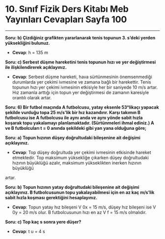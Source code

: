 # 10. Sınıf Fizik Ders Kitabı Meb Yayınları Cevapları Sayfa 100

---

**Soru: b) Çizdiğiniz grafikten yararlanarak tenis topunun 3. s’deki yerden yüksekliğini bulunuz.**

-   **Cevap**: h = 135 m

**Soru: c) Serbest düşme hareketini tenis topunun hızı ve yer değiştirmesi ile ilişkilendirerek açıklayınız.**

-   **Cevap**: Serbest düşme hareketi, hava sürtünmesinin önemsenmediği durumlarda yer çekimi ivmesine ve zamana bağlı bir harekettir. Tenis topunun hızı yer çekimi ivmesinin etkisiyle her bir saniyede 10 m/s artar. Hız zamanla arttığı için topun yer değiştirmesi de zamanın karesiyle orantılı olarak artar.

**Soru: 6) Bir futbol maçında A futbolcusu, yatay eksenle 53°likaçı yapacak şekilde vurduğu topa 25 m/s’lik bir hız kazandırır. Karşı takımın B futbolcusu ise A futbolcusu ile aynı anda ve aynı yönde sabit hızla koşarak topu yakalamayı planlamaktadır. (Sürtünmeleri ihmal ediniz.) A ve B futbolcuları t = 0 anında şekildeki gibi yan yana olduğuna göre;**

**Soru: a) Topun hızının düşey doğrultudaki bileşenine ait değişimi açıklayınız.**

-   **Cevap**: Top düşey doğrultuda yer çekimi ivmesinin etkisinde hareket etmektedir. Top maksimum yüksekliğe çıkarken düşey doğrultudaki hızının büyüklüğü azalır, maksimum yükseklikten inerken hızının büyüklüğü

 artar.

**Soru: b) Topun hızının yatay doğrultudaki bileşenine ait değişimi açıklayınız. B futbolcusunun topu yakalayabilmesi için en az kaç m/s’lik sabit hızla koşması gerektiğini hesaplayınız.**

-   **Cevap**: Topun yatay hız bileşeni V 0x = 15 m/s, düşey hız bileşeni ise V 0y = 20 m/s olur. B futbolcusunun hızı en az V f = 15 m/s olmalıdır.

**Soru: c) Top kaç s sonra yere düşer?**

-   **Cevap**: t u = 4 s